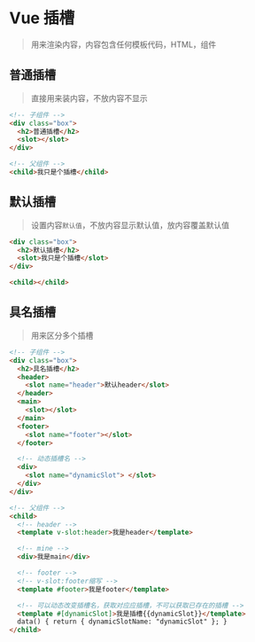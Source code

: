 # Vue 插槽

> 用来渲染内容，内容包含任何模板代码，HTML，组件

## 普通插槽

> 直接用来装内容，不放内容不显示

```html
<!-- 子组件 -->
<div class="box">
  <h2>普通插槽</h2>
  <slot></slot>
</div>

<!-- 父组件 -->
<child>我只是个插槽</child>
```

## 默认插槽

> 设置内容`默认值`，不放内容显示默认值，放内容覆盖默认值

```html
<div class="box">
  <h2>默认插槽</h2>
  <slot>我只是个插槽</slot>
</div>

<child></child>
```

## 具名插槽

> 用来区分多个插槽

```html
<!-- 子组件 -->
<div class="box">
  <h2>具名插槽</h2>
  <header>
    <slot name="header">默认header</slot>
  </header>
  <main>
    <slot></slot>
  </main>
  <footer>
    <slot name="footer"></slot>
  </footer>

  <!-- 动态插槽名 -->
  <div>
    <slot name="dynamicSlot"> </slot>
  </div>
</div>

<!-- 父组件 -->
<child>
  <!-- header -->
  <template v-slot:header>我是header</template>

  <!-- mine -->
  <div>我是main</div>

  <!-- footer -->
  <!-- v-slot:footer缩写 -->
  <template #footer>我是footer</template>

  <!-- 可以动态改变插槽名，获取对应应插槽，不可以获取已存在的插槽 -->
  <template #[dynamicSlot]>我是插槽{{dynamicSlot}}</template>
  data() { return { dynamicSlotName: "dynamicSlot" }; }
</child>
```
